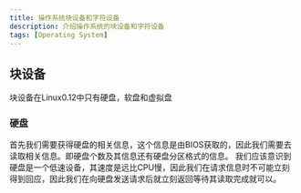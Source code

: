 ```yaml
---
title: 操作系统块设备和字符设备
description: 介绍操作系统的块设备和字符设备
tags: [Operating System]
---
```


## 块设备
块设备在Linux0.12中只有硬盘，软盘和虚拟盘
### 硬盘
首先我们需要获得硬盘的相关信息，这个信息是由BIOS获取的，因此我们需要去读取相关信息。即硬盘个数及其信息还有硬盘分区格式的信息。
我们应该意识到硬盘是一个低速设备，其速度是远比CPU慢，因此我们在请求信息时不可能立刻得到回应，因此我们在向硬盘发送请求后就立刻返回等待其读取完成就可以。  
